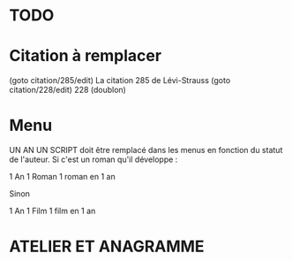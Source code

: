 # TODO

# Citation à remplacer

(goto citation/285/edit) La citation 285 de Lévi-Strauss
(goto citation/228/edit) 228 (doublon)

# Menu

UN AN UN SCRIPT doit être remplacé dans les menus en fonction du statut de l'auteur. Si c'est un roman qu'il développe :

  1 An 1 Roman
  1 roman en 1 an

Sinon

  1 An 1 Film
  1 film en 1 an

# ATELIER ET ANAGRAMME
  <!--
  Faire un truc sur les mots qu'on peut tirer d'atelier :
  - atèle
  - lier
  - lire
  - tare
  - rate
  - tel
  - lit
  - atre
  - art
  - rite

   -->
